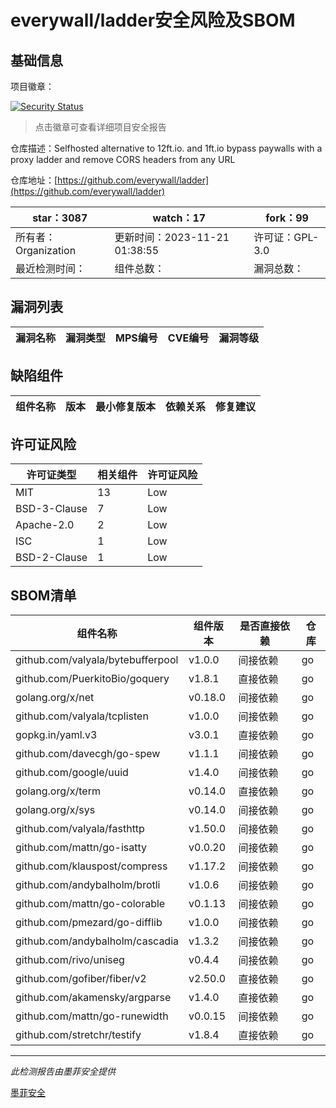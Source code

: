 # everywall/ladder安全风险及SBOM

## 基础信息

项目徽章：

[![Security Status](https://www.murphysec.com/platform3/v31/badge/1726665554112503808.svg)](https://www.murphysec.com/console/report/1726303161525686272/1726665554112503808)

> 点击徽章可查看详细项目安全报告

仓库描述：Selfhosted alternative to 12ft.io. and 1ft.io bypass paywalls with a proxy ladder and remove CORS headers from any URL

仓库地址：[https://github.com/everywall/ladder](https://github.com/everywall/ladder)

| star：3087 | watch：17 | fork：99 |
| ----------- | -------------- | ------------ |
| 所有者：Organization | 更新时间：2023-11-21 01:38:55 | 许可证：GPL-3.0 |
| 最近检测时间： | 组件总数： | 漏洞总数： |




## 漏洞列表

| 漏洞名称 | 漏洞类型 | MPS编号 | CVE编号 | 漏洞等级 |
| ------- | ------ | ------- | ------ | ----- |





## 缺陷组件

| 组件名称 | 版本 | 最小修复版本 | 依赖关系 | 修复建议 |
| -------- | ---- | ------------ | -------- | -------- |





## 许可证风险

| 许可证类型 | 相关组件 | 许可证风险 |
| ---------- | -------- | ---------- |
|MIT|13|Low|
|BSD-3-Clause|7|Low|
|Apache-2.0|2|Low|
|ISC|1|Low|
|BSD-2-Clause|1|Low|




## SBOM清单

| 组件名称 | 组件版本 | 是否直接依赖 | 仓库 |
| -------- | -------- | ------------ | ---- |
|github.com/valyala/bytebufferpool|v1.0.0|间接依赖|go|
|github.com/PuerkitoBio/goquery|v1.8.1|直接依赖|go|
|golang.org/x/net|v0.18.0|间接依赖|go|
|github.com/valyala/tcplisten|v1.0.0|间接依赖|go|
|gopkg.in/yaml.v3|v3.0.1|直接依赖|go|
|github.com/davecgh/go-spew|v1.1.1|间接依赖|go|
|github.com/google/uuid|v1.4.0|间接依赖|go|
|golang.org/x/term|v0.14.0|直接依赖|go|
|golang.org/x/sys|v0.14.0|间接依赖|go|
|github.com/valyala/fasthttp|v1.50.0|间接依赖|go|
|github.com/mattn/go-isatty|v0.0.20|间接依赖|go|
|github.com/klauspost/compress|v1.17.2|间接依赖|go|
|github.com/andybalholm/brotli|v1.0.6|间接依赖|go|
|github.com/mattn/go-colorable|v0.1.13|间接依赖|go|
|github.com/pmezard/go-difflib|v1.0.0|间接依赖|go|
|github.com/andybalholm/cascadia|v1.3.2|间接依赖|go|
|github.com/rivo/uniseg|v0.4.4|间接依赖|go|
|github.com/gofiber/fiber/v2|v2.50.0|直接依赖|go|
|github.com/akamensky/argparse|v1.4.0|直接依赖|go|
|github.com/mattn/go-runewidth|v0.0.15|间接依赖|go|
|github.com/stretchr/testify|v1.8.4|直接依赖|go|


------

*此检测报告由墨菲安全提供*

[墨菲安全](www.murphysec.com)